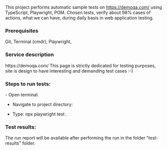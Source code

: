 This project performs automatic sample tests on <a>https://demoqa.com/</a> using TypeScript, Playwright, POM. 
Chosen tests, verify about 98% cases of actions, what we can have, during daily basis in web application testing.


<h3>Prerequisites</h3>
Git,
Terminal (cmdr),
Playwright,

<h3>Service description</h3>
https://demoqa.com/ This page is strictly dedicated for testing purposes, site is design to have interesting and demanding test cases :-)

<h3>Steps to run tests:</h3>
- Open terminal.

- Navigate to project directory:

- Type: npx playwright test .

<h3>Test results:</h3>
The run report will be available after performing the run in the folder "test-results" folder.
